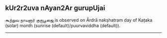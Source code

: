 ## kUr2r2uva nAyan2Ar gurupUjai
கூற்றுவ நாயனார் குருபூஜை is observed on Ārdrā nakṣhatram day of Kaṭaka (solar) month (sunrise (default)/puurvaviddha (default)).



---
